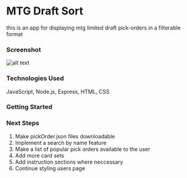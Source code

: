 # MTG Draft Sort

this is an app for displaying mtg limited draft pick-orders in a filterable format

### Screenshot

![alt text](https://i.imgur.com/gJSKy6Y.jpg)

### Technologies Used

JavaScript, Node.js, Express, HTML, CSS

### Getting Started

[link to app]: https://mtg-draft-filter.herokuapp.com

### Next Steps

1. Make pickOrder.json files downloadable
2. Implement a search by name feature
3. Make a list of popular pick orders available to the user
4. Add more card sets
5. Add instruction sections where neccessary
6. Continue styling users page